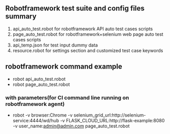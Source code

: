 ## Robotframework test suite and config files summary
1. api_auto_test.robot  for robotframework API auto test cases scripts
2. page_auto_test.robot for robotframework+selenium web page auto test cases scripts
3. api_temp.json for test input dummy data
4. resource.robot for settings section and customized test case keywords





## robotframework command example

* robot api_auto_test.robot
* robot page_auto_test.robot

### with parameters(for CI command line running on robotframework agent)
* robot -v  browser:Chrome -v selenium_grid_url:http://selenium-service:4444/wd/hub -v FLASK_CLOUD_URL:http://flask-example:8080 -v user_name:admin@admin.com     page_auto_test.robot